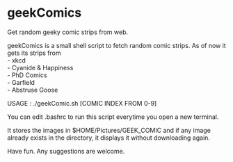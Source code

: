 geekComics
==========

Get random geeky comic strips from web.

geekComics is a small shell script to fetch random comic strips. As of now it gets its strips from
  <br>- xkcd
  <br>- Cyanide & Happiness
  <br>- PhD Comics
  <br>- Garfield 
  <br>- Abstruse Goose

USAGE :
	./geekComic.sh [COMIC INDEX FROM 0-9]
 
You can edit .bashrc to run this script everytime you open a new terminal.

It stores the images in $HOME/Pictures/GEEK_COMIC and if any image already exists in the directory, it displays it without downloading again.

Have fun. Any suggestions are welcome.
